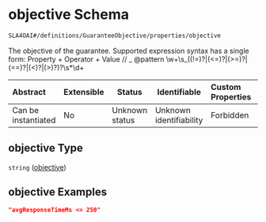 # objective Schema

```txt
SLA4OAI#/definitions/GuaranteeObjective/properties/objective
```

The objective of the guarantee. Supported expression syntax has a single form: Property + Operator + Value
// _ @pattern \\w+\\s_((!=)?|(&lt;=)?|(>=)?|(==)?|(&lt;)?|(>)?)?\\s\*\\d+


| Abstract            | Extensible | Status         | Identifiable            | Custom Properties | Additional Properties | Access Restrictions | Defined In                                                                       |
| :------------------ | ---------- | -------------- | ----------------------- | :---------------- | --------------------- | ------------------- | -------------------------------------------------------------------------------- |
| Can be instantiated | No         | Unknown status | Unknown identifiability | Forbidden         | Allowed               | none                | [SLA4OAI.schema.json\*](../../../out/SLA4OAI.schema.json "open original schema") |

## objective Type

`string` ([objective](sla4oai-definitions-guaranteeobjective-properties-objective.md))

## objective Examples

```json
"avgResponseTimeMs <= 250"
```
